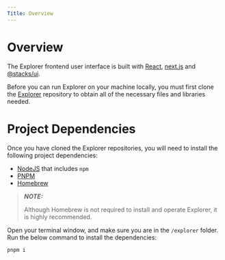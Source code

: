 ```yaml
---
Title: Overview
---
```


# Overview

The Explorer frontend user interface is built with [React](https://reactjs.org/), [next.js](https://github.com/vercel/next.js) and [@stacks/ui](https://github.com/hirosystems/ui).

Before you can run Explorer on your machine locally, you must first clone the [Explorer](https://github.com/hirosystems/explorer) repository to obtain all of the necessary files and libraries needed.

# Project Dependencies

Once you have cloned the Explorer repositories, you will need to install the following project dependencies:

- [NodeJS](https://nodejs.dev/en/) that includes `npm`
- [PNPM](https://pnpm.io/installation/)
- [Homebrew](https://brew.sh/)

> **_NOTE:_**
>
> Although Homebrew is not required to install and operate Explorer, it is highly recommended.

Open your terminal window, and make sure you are in the `/explorer` folder. Run the below command to install the dependencies:

`pnpm i`
